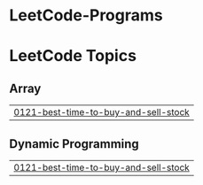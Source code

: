 # LeetCode-Programs
<!---LeetCode Topics Start-->
# LeetCode Topics
## Array
|  |
| ------- |
| [0121-best-time-to-buy-and-sell-stock](https://github.com/pawanuser/LeetCode-Programs/tree/master/0121-best-time-to-buy-and-sell-stock) |
## Dynamic Programming
|  |
| ------- |
| [0121-best-time-to-buy-and-sell-stock](https://github.com/pawanuser/LeetCode-Programs/tree/master/0121-best-time-to-buy-and-sell-stock) |
<!---LeetCode Topics End-->